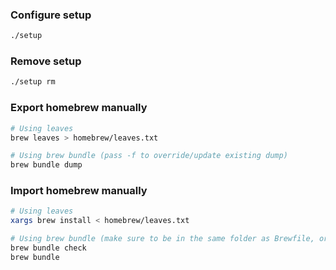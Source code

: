 ### Configure setup

```bash
./setup
```

### Remove setup

```bash
./setup rm
```

### Export homebrew manually

```bash
# Using leaves
brew leaves > homebrew/leaves.txt

# Using brew bundle (pass -f to override/update existing dump)
brew bundle dump
```

### Import homebrew manually

```bash
# Using leaves
xargs brew install < homebrew/leaves.txt

# Using brew bundle (make sure to be in the same folder as Brewfile, or pass --file argument"
brew bundle check
brew bundle
```
